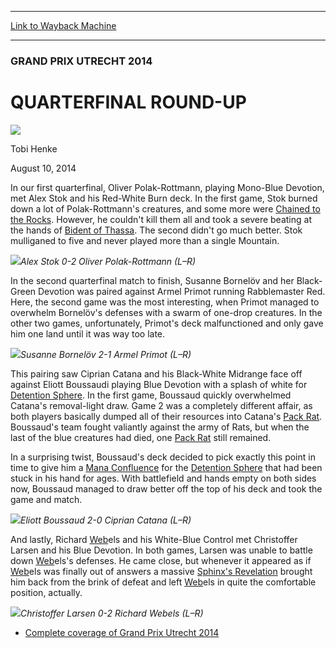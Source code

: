 
---
[Link to Wayback Machine](https://web.archive.org/web/20140813030024/http://magic.wizards.com/en/events/coverage/gputr14/quarterfinal-round-2014-08-10)

[_metadata_:description]:- "In our first quarterfinal, Oliver Polak-Rottmann, playing Mono-Blue Devotion, met Alex Stok and his Red-White Burn deck. In the first game, Stok burned down a lot of Polak-Rottmann's creatures, and some more were Chained to the Rocks."
[_metadata_:generator]:- "Drupal 7 (http://drupal.org)"
[_metadata_:node]:- "258621"
[_metadata_:publish_date]:- "2014-08-10"
[_metadata_:source]:- "div-main"
[_metadata_:title]:- "QUARTERFINAL ROUND-UP"
[_metadata_:wayback_capture_timestamp]:- "2014-08-13 03:00:24"
[_metadata_:wayback_raw_url]:- "https://web.archive.org/web/20140813030024id_/http://magic.wizards.com/en/events/coverage/gputr14/quarterfinal-round-2014-08-10"
[_metadata_:wayback_url]:- "http://magic.wizards.com/en/events/coverage/gputr14/quarterfinal-round-2014-08-10"
---





### GRAND PRIX UTRECHT 2014


QUARTERFINAL ROUND-UP
=====================



![](https://media.magic.wizards.com/styles/auth_small/public/images/person/henke_author.jpg)

Tobi Henke




August 10, 2014
 







In our first quarterfinal, Oliver Polak-Rottmann, playing Mono-Blue Devotion, met Alex Stok and his Red-White Burn deck. In the first game, Stok burned down a lot of Polak-Rottmann's creatures, and some more were [Chained to the Rocks](http://gatherer.wizards.com/Pages/Card/Details.aspx?name=Chained+to+the+Rocks). However, he couldn't kill them all and took a severe beating at the hands of [Bident of Thassa](http://gatherer.wizards.com/Pages/Card/Details.aspx?name=Bident+of+Thassa). The second didn't go much better. Stok mulliganed to five and never played more than a single Mountain.


![](https://media.wizards.com/2014/events/gputr14/qf1.jpg)*Alex Stok 0-2 Oliver Polak-Rottmann (L–R)* 




In the second quarterfinal match to finish, Susanne Bornelöv and her Black-Green Devotion was paired against Armel Primot running Rabblemaster Red. Here, the second game was the most interesting, when Primot managed to overwhelm Bornelöv's defenses with a swarm of one-drop creatures. In the other two games, unfortunately, Primot's deck malfunctioned and only gave him one land until it was way too late.



![](https://media.wizards.com/2014/events/gputr14/qf2.jpg)*Susanne Bornelöv 2-1 Armel Primot (L–R)* 




This pairing saw Ciprian Catana and his Black-White Midrange face off against Eliott Boussaudi playing Blue Devotion with a splash of white for [Detention Sphere](http://gatherer.wizards.com/Pages/Card/Details.aspx?name=Detention+Sphere). In the first game, Boussaud quickly overwhelmed Catana's removal-light draw. Game 2 was a completely different affair, as both players basically dumped all of their resources into Catana's [Pack Rat](http://gatherer.wizards.com/Pages/Card/Details.aspx?name=Pack+Rat). Boussaud's team fought valiantly against the army of Rats, but when the last of the blue creatures had died, one [Pack Rat](http://gatherer.wizards.com/Pages/Card/Details.aspx?name=Pack+Rat) still remained.



In a surprising twist, Boussaud's deck decided to pick exactly this point in time to give him a [Mana Confluence](http://gatherer.wizards.com/Pages/Card/Details.aspx?name=Mana+Confluence) for the [Detention Sphere](http://gatherer.wizards.com/Pages/Card/Details.aspx?name=Detention+Sphere) that had been stuck in his hand for ages. With battlefield and hands empty on both sides now, Boussaud managed to draw better off the top of his deck and took the game and match.


![](https://media.wizards.com/2014/events/gputr14/qf3.jpg)*Eliott Boussaud 2-0 Ciprian Catana (L–R)* 




And lastly, Richard [Web](http://gatherer.wizards.com/Pages/Card/Details.aspx?name=Web)els and his White-Blue Control met Christoffer Larsen and his Blue Devotion. In both games, Larsen was unable to battle down [Web](http://gatherer.wizards.com/Pages/Card/Details.aspx?name=Web)els's defenses. He came close, but whenever it appeared as if [Web](http://gatherer.wizards.com/Pages/Card/Details.aspx?name=Web)els was finally out of answers a massive [Sphinx's Revelation](http://gatherer.wizards.com/Pages/Card/Details.aspx?name=Sphinx%27s+Revelation) brought him back from the brink of defeat and left [Web](http://gatherer.wizards.com/Pages/Card/Details.aspx?name=Web)els in quite the comfortable position, actually.



![](https://media.wizards.com/2014/events/gputr14/qf4.jpg)*Christoffer Larsen 0-2 Richard Webels (L–R)* 






* [Complete coverage of Grand Prix Utrecht 2014](http://magic.wizards.com/en/events/coverage/gputr14)






 
 


  







